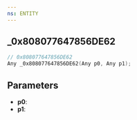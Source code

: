 ```yaml
---
ns: ENTITY
---
```

## _0x808077647856DE62

```c
// 0x808077647856DE62
Any _0x808077647856DE62(Any p0, Any p1);
```

## Parameters
* **p0**:
* **p1**:
